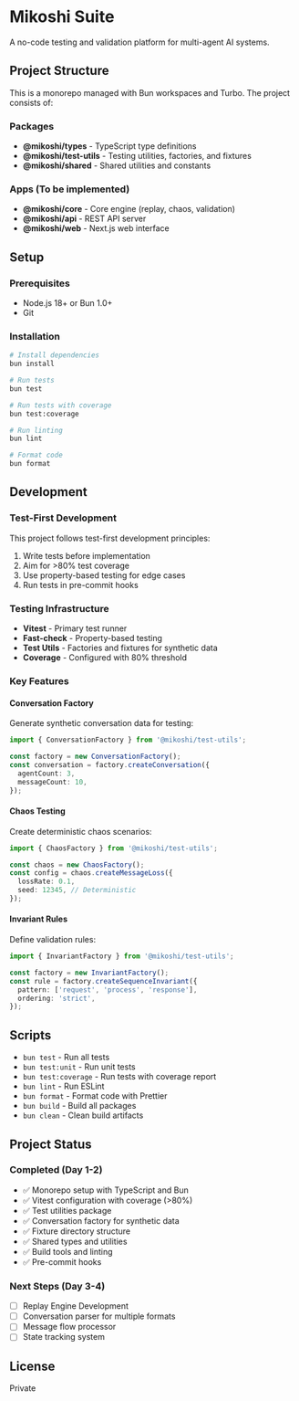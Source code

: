 # Mikoshi Suite

A no-code testing and validation platform for multi-agent AI systems.

## Project Structure

This is a monorepo managed with Bun workspaces and Turbo. The project consists of:

### Packages

- **@mikoshi/types** - TypeScript type definitions
- **@mikoshi/test-utils** - Testing utilities, factories, and fixtures
- **@mikoshi/shared** - Shared utilities and constants

### Apps (To be implemented)

- **@mikoshi/core** - Core engine (replay, chaos, validation)
- **@mikoshi/api** - REST API server
- **@mikoshi/web** - Next.js web interface

## Setup

### Prerequisites

- Node.js 18+ or Bun 1.0+
- Git

### Installation

```bash
# Install dependencies
bun install

# Run tests
bun test

# Run tests with coverage
bun test:coverage

# Run linting
bun lint

# Format code
bun format
```

## Development

### Test-First Development

This project follows test-first development principles:

1. Write tests before implementation
2. Aim for >80% test coverage
3. Use property-based testing for edge cases
4. Run tests in pre-commit hooks

### Testing Infrastructure

- **Vitest** - Primary test runner
- **Fast-check** - Property-based testing
- **Test Utils** - Factories and fixtures for synthetic data
- **Coverage** - Configured with 80% threshold

### Key Features

#### Conversation Factory

Generate synthetic conversation data for testing:

```typescript
import { ConversationFactory } from '@mikoshi/test-utils';

const factory = new ConversationFactory();
const conversation = factory.createConversation({
  agentCount: 3,
  messageCount: 10,
});
```

#### Chaos Testing

Create deterministic chaos scenarios:

```typescript
import { ChaosFactory } from '@mikoshi/test-utils';

const chaos = new ChaosFactory();
const config = chaos.createMessageLoss({
  lossRate: 0.1,
  seed: 12345, // Deterministic
});
```

#### Invariant Rules

Define validation rules:

```typescript
import { InvariantFactory } from '@mikoshi/test-utils';

const factory = new InvariantFactory();
const rule = factory.createSequenceInvariant({
  pattern: ['request', 'process', 'response'],
  ordering: 'strict',
});
```

## Scripts

- `bun test` - Run all tests
- `bun test:unit` - Run unit tests
- `bun test:coverage` - Run tests with coverage report
- `bun lint` - Run ESLint
- `bun format` - Format code with Prettier
- `bun build` - Build all packages
- `bun clean` - Clean build artifacts

## Project Status

### Completed (Day 1-2)

- ✅ Monorepo setup with TypeScript and Bun
- ✅ Vitest configuration with coverage (>80%)
- ✅ Test utilities package
- ✅ Conversation factory for synthetic data
- ✅ Fixture directory structure
- ✅ Shared types and utilities
- ✅ Build tools and linting
- ✅ Pre-commit hooks

### Next Steps (Day 3-4)

- [ ] Replay Engine Development
- [ ] Conversation parser for multiple formats
- [ ] Message flow processor
- [ ] State tracking system

## License

Private